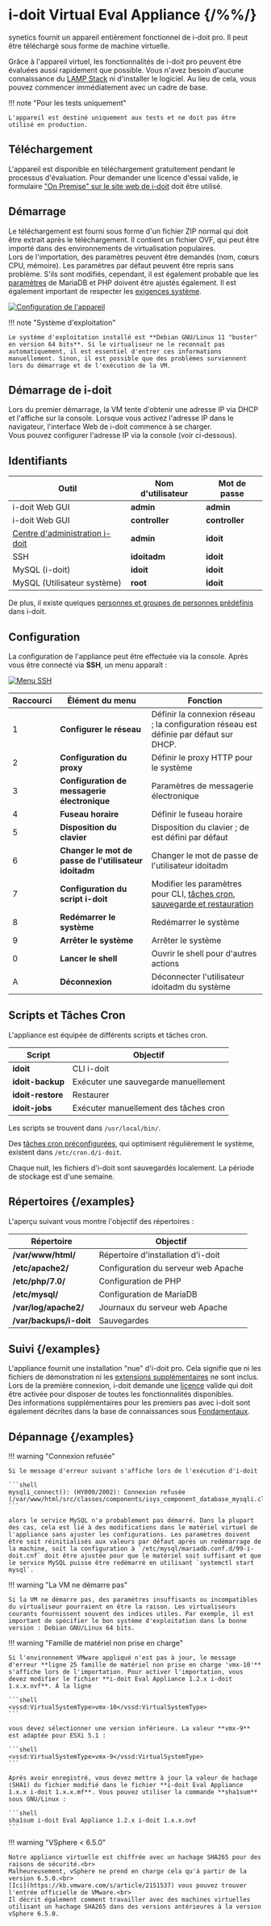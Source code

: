 # i-doit Virtual Eval Appliance {/%%/}

synetics fournit un appareil entièrement fonctionnel de i-doit pro. Il peut être téléchargé sous forme de machine virtuelle.

Grâce à l'appareil virtuel, les fonctionnalités de i-doit pro peuvent être évaluées aussi rapidement que possible. Vous n'avez besoin d'aucune connaissance du [LAMP Stack](../system-requirements.md) ni d'installer le logiciel. Au lieu de cela, vous pouvez commencer immédiatement avec un cadre de base.

!!! note "Pour les tests uniquement"

    L'appareil est destiné uniquement aux tests et ne doit pas être utilisé en production.

## Téléchargement

L'appareil est disponible en téléchargement gratuitement pendant le processus d'évaluation. Pour demander une licence d'essai valide, le formulaire ["On Premise" sur le site web de i-doit](https://www.i-doit.com/en/30-days-trial/) doit être utilisé.

## Démarrage

Le téléchargement est fourni sous forme d'un fichier ZIP normal qui doit être extrait après le téléchargement. Il contient un fichier OVF, qui peut être importé dans des environnements de virtualisation populaires.<br>
Lors de l'importation, des paramètres peuvent être demandés (nom, cœurs CPU, mémoire). Les paramètres par défaut peuvent être repris sans problème. S'ils sont modifiés, cependant, il est également probable que les [paramètres](../manual-installation/system-settings.md) de MariaDB et PHP doivent être ajustés également. Il est également important de respecter les [exigences système](../system-requirements.md).

[![Configuration de l'appareil](../../assets/images/en/installation/manual-installation/virtual-appliance/1-va.png)](../../assets/images/en/installation/manual-installation/virtual-appliance/1-va.png)

!!! note "Système d'exploitation"

    Le système d'exploitation installé est **Debian GNU/Linux 11 "buster" en version 64 bits**. Si le virtualiseur ne le reconnaît pas automatiquement, il est essentiel d'entrer ces informations manuellement. Sinon, il est possible que des problèmes surviennent lors du démarrage et de l'exécution de la VM.

## Démarrage de i-doit

Lors du premier démarrage, la VM tente d'obtenir une adresse IP via DHCP et l'affiche sur la console. Lorsque vous activez l'adresse IP dans le navigateur, l'interface Web de i-doit commence à se charger.<br>
Vous pouvez configurer l'adresse IP via la console (voir ci-dessous).

## Identifiants

| Outil | Nom d'utilisateur | Mot de passe |
| --- | --- | --- |
| i-doit Web GUI | **admin** | **admin** |
| i-doit Web GUI | **controller** | **controller** |
| [Centre d'administration i-doit](../../system-administration/admin-center.md) | **admin** | **idoit** |
| SSH | **idoitadm** | **idoit** |
| MySQL (i-doit) | **idoit** | **idoit** |
| MySQL (Utilisateur système) | **root** | **idoit** |

De plus, il existe quelques [personnes et groupes de personnes prédéfinis](../../basics/initial-login.md) dans i-doit.

## Configuration

La configuration de l'appliance peut être effectuée via la console. Après vous être connecté via **SSH**, un menu apparaît :

[![Menu SSH](../../assets/images/en/installation/manual-installation/virtual-appliance/2-va.png)](../../assets/images/en/installation/manual-installation/virtual-appliance/2-va.png)

| Raccourci | Élément du menu | Fonction |
| --- | --- | --- |
| 1 | **Configurer le réseau** | Définir la connexion réseau ; la configuration réseau est définie par défaut sur DHCP. |
| 2 | **Configuration du proxy** | Définir le proxy HTTP pour le système |
| 3 | **Configuration de messagerie électronique** | Paramètres de messagerie électronique |
| 4 | **Fuseau horaire** | Définir le fuseau horaire |
| 5 | **Disposition du clavier** | Disposition du clavier ; de est défini par défaut |
| 6 | **Changer le mot de passe de l'utilisateur idoitadm** | Changer le mot de passe de l'utilisateur idoitadm |
| 7 | **Configuration du script i-doit** | Modifier les paramètres pour CLI, [tâches cron](../../maintenance-and-operation/cronjob-setup.md), [sauvegarde et restauration](../../maintenance-and-operation/backup-and-recovery/index.md) |
| 8 | **Redémarrer le système** | Redémarrer le système |
| 9 | **Arrêter le système** | Arrêter le système |
| 0 | **Lancer le shell** | Ouvrir le shell pour d'autres actions |
| A | **Déconnexion** | Déconnecter l'utilisateur idoitadm du système |

## Scripts et Tâches Cron

L'appliance est équipée de différents scripts et tâches cron.

| Script | Objectif |
| --- | --- |
| **idoit** | CLI i-doit |
| **idoit-backup** | Exécuter une sauvegarde manuellement |
| **idoit-restore** | Restaurer |
| **idoit-jobs** | Exécuter manuellement des tâches cron |

Les scripts se trouvent dans `/usr/local/bin/`.

Des [tâches cron préconfigurées](../../automation-and-integration/cli/index.md), qui optimisent régulièrement le système, existent dans `/etc/cron.d/i-doit`.

Chaque nuit, les fichiers d'i-doit sont sauvegardés localement. La période de stockage est d'une semaine.

## Répertoires {/examples}

L'aperçu suivant vous montre l'objectif des répertoires :

| Répertoire | Objectif |
| --- | --- |
| **/var/www/html/** | Répertoire d'installation d'i-doit |
| **/etc/apache2/** | Configuration du serveur web Apache |
| **/etc/php/7.0/** | Configuration de PHP |
| **/etc/mysql/** | Configuration de MariaDB |
| **/var/log/apache2/** | Journaux du serveur web Apache |
| **/var/backups/i-doit** | Sauvegardes |

## Suivi {/examples}

L'appliance fournit une installation "nue" d'i-doit pro. Cela signifie que ni les fichiers de démonstration ni les [extensions supplémentaires](../../i-doit-pro-add-ons/index.md) ne sont inclus.<br>
Lors de la première connexion, i-doit demande une [licence](../../maintenance-and-operation/activate-license.md) valide qui doit être activée pour disposer de toutes les fonctionnalités disponibles.<br>
Des informations supplémentaires pour les premiers pas avec i-doit sont également décrites dans la base de connaissances sous [Fondamentaux](../../basics/index.md).

## Dépannage {/examples}

!!! warning "Connexion refusée"

    Si le message d'erreur suivant s'affiche lors de l'exécution d'i-doit

    ```shell
    mysqli_connect(): (HY000/2002): Connexion refusée (/var/www/html/src/classes/components/isys_component_database_mysqli.class.php:16)
    ```

    alors le service MySQL n'a probablement pas démarré. Dans la plupart des cas, cela est lié à des modifications dans le matériel virtuel de l'appliance sans ajuster les configurations. Les paramètres doivent être soit réinitialisés aux valeurs par défaut après un redémarrage de la machine, soit la configuration à `/etc/mysql/mariadb.conf.d/99-i-doit.cnf` doit être ajustée pour que le matériel soit suffisant et que le service MySQL puisse être redémarré en utilisant `systemctl start mysql`.

!!! warning "La VM ne démarre pas"

    Si la VM ne démarre pas, des paramètres insuffisants ou incompatibles du virtualiseur pourraient en être la raison. Les virtualiseurs courants fournissent souvent des indices utiles. Par exemple, il est important de spécifier le bon système d'exploitation dans la bonne version : Debian GNU/Linux 64 bits.

!!! warning  "Famille de matériel non prise en charge"

    Si l'environnement VMware appliqué n'est pas à jour, le message d'erreur **ligne 25 famille de matériel non prise en charge 'vmx-10'** s'affiche lors de l'importation. Pour activer l'importation, vous devez modifier le fichier **i-doit Eval Appliance 1.2.x i-doit 1.x.x.ovf**. À la ligne

    ```shell
    <vssd:VirtualSystemType>vmx-10</vssd:VirtualSystemType>
    ```

    vous devez sélectionner une version inférieure. La valeur **vmx-9** est adaptée pour ESXi 5.1 :

    ```shell
    <vssd:VirtualSystemType>vmx-9</vssd:VirtualSystemType>
    ```

    Après avoir enregistré, vous devez mettre à jour la valeur de hachage (SHA1) du fichier modifié dans le fichier **i-doit Eval Appliance 1.x.x i-doit 1.x.x.mf**. Vous pouvez utiliser la commande **sha1sum** sous GNU/Linux :

    ```shell
    sha1sum i-doit Eval Appliance 1.2.x i-doit 1.x.x.ovf
    ```

!!! warning  "VSphere < 6.5.0"

    Notre appliance virtuelle est chiffrée avec un hachage SHA265 pour des raisons de sécurité.<br>
    Malheureusement, vSphere ne prend en charge cela qu'à partir de la version 6.5.0.<br>
    [Ici](https://kb.vmware.com/s/article/2151537) vous pouvez trouver l'entrée officielle de VMware.<br>
    Il décrit également comment travailler avec des machines virtuelles utilisant un hachage SHA265 dans des versions antérieures à la version vSphere 6.5.0.

